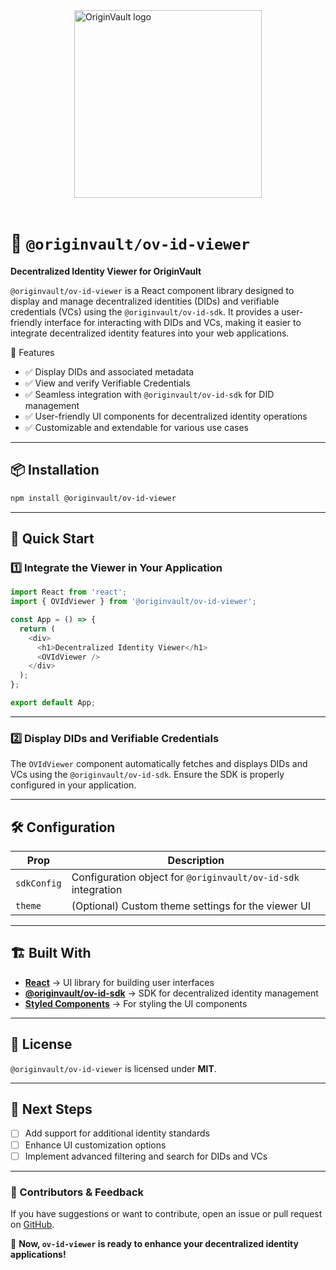 <div style="width: 100%; display: flex; justify-content: center; align-items: center;">
      <img src="https://gray-objective-tiglon-784.mypinata.cloud/ipfs/Qma7EjPPPfomzEKkYcJa2ctEFPUhHaMwiojTR1wTQPg2x8" alt="OriginVault logo" width="300" height="300">
</div>
<br />

# 🚀 `@originvault/ov-id-viewer`
**Decentralized Identity Viewer for OriginVault**

`@originvault/ov-id-viewer` is a React component library designed to display and manage decentralized identities (DIDs) and verifiable credentials (VCs) using the `@originvault/ov-id-sdk`. It provides a user-friendly interface for interacting with DIDs and VCs, making it easier to integrate decentralized identity features into your web applications.

🔹 Features

- ✅ Display DIDs and associated metadata
- ✅ View and verify Verifiable Credentials
- ✅ Seamless integration with `@originvault/ov-id-sdk` for DID management
- ✅ User-friendly UI components for decentralized identity operations
- ✅ Customizable and extendable for various use cases

---

## 📦 Installation
```bash
npm install @originvault/ov-id-viewer
```

---

## 🚀 Quick Start

### **1️⃣ Integrate the Viewer in Your Application**
```typescript
import React from 'react';
import { OVIdViewer } from '@originvault/ov-id-viewer';

const App = () => {
  return (
    <div>
      <h1>Decentralized Identity Viewer</h1>
      <OVIdViewer />
    </div>
  );
};

export default App;
```

---

### **2️⃣ Display DIDs and Verifiable Credentials**
The `OVIdViewer` component automatically fetches and displays DIDs and VCs using the `@originvault/ov-id-sdk`. Ensure the SDK is properly configured in your application.

---

## 🛠 Configuration
| **Prop** | **Description** |
|----------|-----------------|
| `sdkConfig` | Configuration object for `@originvault/ov-id-sdk` integration |
| `theme` | (Optional) Custom theme settings for the viewer UI |

---

## 🏗 Built With
- **[React](https://reactjs.org/)** → UI library for building user interfaces
- **[@originvault/ov-id-sdk](https://github.com/originvault/ov-id-sdk)** → SDK for decentralized identity management
- **[Styled Components](https://styled-components.com/)** → For styling the UI components

---

## 📜 License
`@originvault/ov-id-viewer` is licensed under **MIT**.

---

## 🚀 Next Steps
- [ ] Add support for additional identity standards
- [ ] Enhance UI customization options
- [ ] Implement advanced filtering and search for DIDs and VCs

---

### **🌟 Contributors & Feedback**
If you have suggestions or want to contribute, open an issue or pull request on [GitHub](https://github.com/originvault/ov-id-viewer).

🚀 **Now, `ov-id-viewer` is ready to enhance your decentralized identity applications!**
